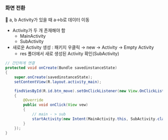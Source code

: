 ### 화면 전환

🔸 a, b Activity가 있을 때 a→b로 데이터 이동

- Activity가 두 개 존재해야 함
    - MainActivity
    - SubActivity
- 새로운 Activity 생성 : 패키지 우클릭 → new → Activity → Empty Activity
    - res 폴더에서 새로 생성된 Activity 확인(SubActivity)
```java
// 간단하게 연결
protected void onCreate(Bundle savedinstanceState)
{
	super.onCreate(savedinstanceState);
	setContentView(R.layout.activity_main);

	findViesById(R.id.btn_move).setOnClickListener(new View.OnClickListener()
	{
		@Override
		public void onClick(View vew)
		{
			// main - > sub
			startActivity(new Intent(MainActivity.this, SubActivity.class));
		}
	});
}
```
